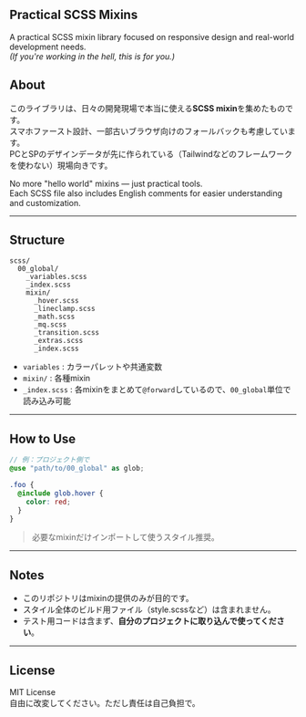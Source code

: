 ## Practical SCSS Mixins

A practical SCSS mixin library focused on responsive design and real-world development needs.  
_(If you're working in the hell, this is for you.)_

## About

このライブラリは、日々の開発現場で本当に使える**SCSS mixin**を集めたものです。  
スマホファースト設計、一部古いブラウザ向けのフォールバックも考慮しています。  
PCとSPのデザインデータが先に作られている（Tailwindなどのフレームワークを使わない）現場向きです。  

No more "hello world" mixins — just practical tools.  
Each SCSS file also includes English comments for easier understanding and customization.

---

## Structure

```
scss/
  00_global/
    _variables.scss
    _index.scss
    mixin/
      _hover.scss
      _lineclamp.scss
      _math.scss
      _mq.scss
      _transition.scss
      _extras.scss
      _index.scss
```

- `variables` : カラーパレットや共通変数
- `mixin/` : 各種mixin
- `_index.scss` : 各mixinをまとめて`@forward`しているので、`00_global`単位で読み込み可能

---

## How to Use

```scss
// 例：プロジェクト側で
@use "path/to/00_global" as glob;

.foo {
  @include glob.hover {
    color: red;
  }
}
```

> 必要なmixinだけインポートして使うスタイル推奨。

---

## Notes

- このリポジトリはmixinの提供のみが目的です。
- スタイル全体のビルド用ファイル（style.scssなど）は含まれません。
- テスト用コードは含まず、**自分のプロジェクトに取り込んで使ってください**。

---

## License

MIT License  
自由に改変してください。ただし責任は自己負担で。
